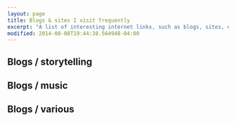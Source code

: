 ```yaml
---
layout: page
title: Blogs & sites I visit frequently
excerpt: "A list of interesting internet links, such as blogs, sites, etc that I visit frequently"
modified: 2014-08-08T19:44:38.564948-04:00
---
```


## Blogs / storytelling

## Blogs / music

## Blogs / various